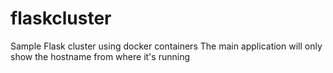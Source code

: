 # flaskcluster
Sample Flask cluster using docker containers
The main application will only show the hostname from where it's running
